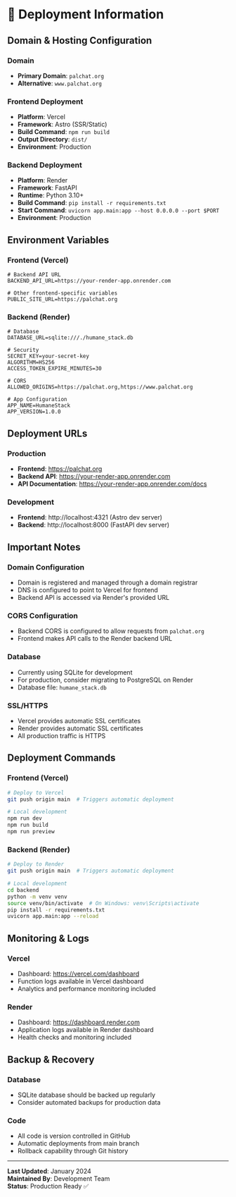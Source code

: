# 🚀 Deployment Information

## Domain & Hosting Configuration

### **Domain**
- **Primary Domain**: `palchat.org`
- **Alternative**: `www.palchat.org`

### **Frontend Deployment**
- **Platform**: Vercel
- **Framework**: Astro (SSR/Static)
- **Build Command**: `npm run build`
- **Output Directory**: `dist/`
- **Environment**: Production

### **Backend Deployment**
- **Platform**: Render
- **Framework**: FastAPI
- **Runtime**: Python 3.10+
- **Build Command**: `pip install -r requirements.txt`
- **Start Command**: `uvicorn app.main:app --host 0.0.0.0 --port $PORT`
- **Environment**: Production

## Environment Variables

### **Frontend (Vercel)**
```env
# Backend API URL
BACKEND_API_URL=https://your-render-app.onrender.com

# Other frontend-specific variables
PUBLIC_SITE_URL=https://palchat.org
```

### **Backend (Render)**
```env
# Database
DATABASE_URL=sqlite:///./humane_stack.db

# Security
SECRET_KEY=your-secret-key
ALGORITHM=HS256
ACCESS_TOKEN_EXPIRE_MINUTES=30

# CORS
ALLOWED_ORIGINS=https://palchat.org,https://www.palchat.org

# App Configuration
APP_NAME=HumaneStack
APP_VERSION=1.0.0
```

## Deployment URLs

### **Production**
- **Frontend**: https://palchat.org
- **Backend API**: https://your-render-app.onrender.com
- **API Documentation**: https://your-render-app.onrender.com/docs

### **Development**
- **Frontend**: http://localhost:4321 (Astro dev server)
- **Backend**: http://localhost:8000 (FastAPI dev server)

## Important Notes

### **Domain Configuration**
- Domain is registered and managed through a domain registrar
- DNS is configured to point to Vercel for frontend
- Backend API is accessed via Render's provided URL

### **CORS Configuration**
- Backend CORS is configured to allow requests from `palchat.org`
- Frontend makes API calls to the Render backend URL

### **Database**
- Currently using SQLite for development
- For production, consider migrating to PostgreSQL on Render
- Database file: `humane_stack.db`

### **SSL/HTTPS**
- Vercel provides automatic SSL certificates
- Render provides automatic SSL certificates
- All production traffic is HTTPS

## Deployment Commands

### **Frontend (Vercel)**
```bash
# Deploy to Vercel
git push origin main  # Triggers automatic deployment

# Local development
npm run dev
npm run build
npm run preview
```

### **Backend (Render)**
```bash
# Deploy to Render
git push origin main  # Triggers automatic deployment

# Local development
cd backend
python -m venv venv
source venv/bin/activate  # On Windows: venv\Scripts\activate
pip install -r requirements.txt
uvicorn app.main:app --reload
```

## Monitoring & Logs

### **Vercel**
- Dashboard: https://vercel.com/dashboard
- Function logs available in Vercel dashboard
- Analytics and performance monitoring included

### **Render**
- Dashboard: https://dashboard.render.com
- Application logs available in Render dashboard
- Health checks and monitoring included

## Backup & Recovery

### **Database**
- SQLite database should be backed up regularly
- Consider automated backups for production data

### **Code**
- All code is version controlled in GitHub
- Automatic deployments from main branch
- Rollback capability through Git history

---

**Last Updated**: January 2024  
**Maintained By**: Development Team  
**Status**: Production Ready ✅ 
